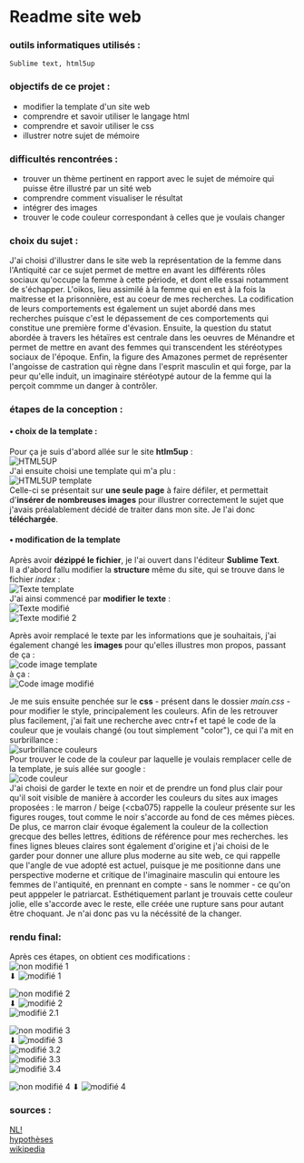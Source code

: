 # Readme site web
### outils informatiques utilisés : 
    Sublime text, html5up

### objectifs de ce projet :
   - modifier la template d'un site web  
   - comprendre et savoir utiliser le langage html  
   - comprendre et savoir utiliser le css
   - illustrer notre sujet de mémoire

### difficultés rencontrées :
   - trouver un thème pertinent en rapport avec le sujet de mémoire qui puisse être illustré par un sité web
   - comprendre comment visualiser le résultat
   - intégrer des images
   - trouver le code couleur correspondant à celles que je voulais changer

### choix du sujet :
J'ai choisi d'illustrer dans le site web la représentation de la femme dans l'Antiquité car ce sujet permet de mettre en avant les différents rôles sociaux qu'occupe la femme à cette période, et dont elle essai notamment de s'échapper. L'oikos, lieu assimilé à la femme qui en est à la fois la maitresse et la prisonnière, est au coeur de mes recherches. La codification de leurs comportements est également un sujet abordé dans mes recherches puisque c'est le dépassement de ces comportements qui constitue une première forme d'évasion. Ensuite, la question du statut abordée à travers les hétaïres est centrale dans les oeuvres de Ménandre et permet de mettre en avant des femmes qui transcendent les stéréotypes sociaux de l'époque. Enfin, la figure des Amazones permet de représenter l'angoisse de castration qui règne dans l'esprit masculin et qui forge, par la peur qu'elle induit, un imaginaire stéréotypé autour de la femme qui la perçoit commme un danger à contrôler. 

### étapes de la conception :

#### • choix de la template :
Pour ça je suis d'abord allée sur le site **htlm5up** :  
![HTML5UP](https://github.com/user-attachments/assets/83820875-b38d-4a0a-a510-e33b5315c696)  
J'ai ensuite choisi une template qui m'a plu :   
![HTML5UP template](https://github.com/user-attachments/assets/319847e3-5e97-4c98-bb72-db71dbc9f040)  
Celle-ci se présentait sur **une seule page** à faire défiler, et permettait d'**insérer de nombreuses images** pour illustrer correctement le sujet que j'avais préalablement décidé de traiter dans mon site. Je l'ai donc **téléchargée**.  

#### • modification de la template
Après avoir **dézippé le fichier**, je l'ai ouvert dans l'éditeur **Sublime Text**.  
Il a d'abord fallu modifier la **structure** même du site, qui se trouve dans le fichier *index* :  
![Texte template](https://github.com/user-attachments/assets/93f31650-f92b-44fd-933d-8e7ec6db5134)  
J'ai ainsi commencé par **modifier le texte** :  
![Texte modifié](https://github.com/user-attachments/assets/db794435-0b82-4a42-a2d6-733af89cfa2b)  
![Texte modifié 2](https://github.com/user-attachments/assets/74f51003-92b1-4c74-870c-ce27b05deceb)  

 
Après avoir remplacé le texte par les informations que je souhaitais, j'ai également changé les **images** pour qu'elles illustres mon propos, passant de ça :  
![code image template](https://github.com/user-attachments/assets/ec994d31-37c0-40c4-8f14-b9f98bbbba71)  
à ça :  
![Code image modifié](https://github.com/user-attachments/assets/70f40c35-f528-47b3-9852-8fbd9228ff89)  


Je me suis ensuite penchée sur le **css** - présent dans le dossier *main.css* - pour modifier le style, principalement les couleurs. Afin de les retrouver plus facilement, j'ai fait une recherche avec cntr+f et tapé le code de la couleur que je voulais changé (ou tout simplement "color"), ce qui l'a mit en surbrillance :  
![surbrillance couleurs](https://github.com/user-attachments/assets/ede749bd-3492-487e-a244-c21d083b6602)  
Pour trouver le code de la couleur par laquelle je voulais remplacer celle de la template, je suis allée sur google :  
![code couleur](https://github.com/user-attachments/assets/4494b65c-2715-4bd0-b0b5-084e5b453770)  
J'ai choisi de garder le texte en noir et de prendre un fond plus clair pour qu'il soit visible de manière à accorder les couleurs du sites aux images proposées : le marron / beige (<cba075) rappelle la couleur présente sur les figures rouges, tout comme le noir s'accorde au fond de ces mêmes pièces. De plus, ce marron clair évoque également la couleur de la collection grecque des belles lettres, éditions de référence pour mes recherches. les fines lignes bleues claires sont également d'origine et j'ai choisi de le garder pour donner une allure plus moderne au site web, ce qui rappelle que l'angle de vue adopté est actuel, puisque je me positionne dans une perspective moderne et critique de l'imaginaire masculin qui entoure les femmes de l'antiquité, en prennant en compte - sans le nommer - ce qu'on peut apppeler le patriarcat. Esthétiquement parlant je trouvais cette couleur jolie, elle s'accorde avec le reste, elle créée une rupture sans pour autant être choquant. Je n'ai donc pas vu la nécéssité de la changer. 

### rendu final:  
Après ces étapes, on obtient ces modifications :  
![non modifié 1](https://github.com/user-attachments/assets/2613ea88-c6c3-45bc-8fb0-0d5f74e28e59)  
⬇
![modifié 1](https://github.com/user-attachments/assets/fd3ff647-2ccd-4ec6-868a-6712a06ddb9b)  

![non modifié 2](https://github.com/user-attachments/assets/2a9f38d7-5582-48ea-bfa6-39a384551f1e)  
⬇
![modifié 2](https://github.com/user-attachments/assets/67abe987-dd5c-4204-844f-b81fa865304e)  
![modifié 2.1](https://github.com/user-attachments/assets/c510ee54-c522-46ec-a149-89a4e42bff2d)  

![non modifié 3](https://github.com/user-attachments/assets/4a6be343-ad2a-4ecd-9eca-b63b46005b06)  
⬇
![modifié 3](https://github.com/user-attachments/assets/eeea9c8d-8220-43dd-8ac9-e2850e1c4d23)  
![modifié 3.2](https://github.com/user-attachments/assets/904cca4d-6b87-48c8-8b65-2e81e4d1f6ca)  
![modifié 3.3](https://github.com/user-attachments/assets/1040eed6-1bf7-4024-b85d-315fac14d185)  
![modifié 3.4](https://github.com/user-attachments/assets/b432b275-86d9-478c-a34d-b62fe564f417)

![non modifié 4](https://github.com/user-attachments/assets/62aabc86-73ff-4582-abb5-17c0480d3173)
⬇
![modifié 4](https://github.com/user-attachments/assets/bfa0b7e4-5229-45fc-b45b-8a993d6ab474)

 

### sources :
[NL!](https://nathalielatil.com/femme-art-antiquite/)  
[hypothèses](https://paragone.hypotheses.org/7405)  
[wikipedia](https://fr.wikipedia.org/wiki/Place_des_femmes_en_Gr%C3%A8ce_antique)

